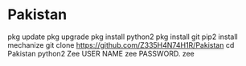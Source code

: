 # Pakistan
pkg update
pkg upgrade
pkg install python2
pkg install git
pip2 install mechanize
git clone https://github.com/Z335H4N74H1R/Pakistan
cd Pakistan
python2 Zee
USER NAME   zee
PASSWORD.   zee
